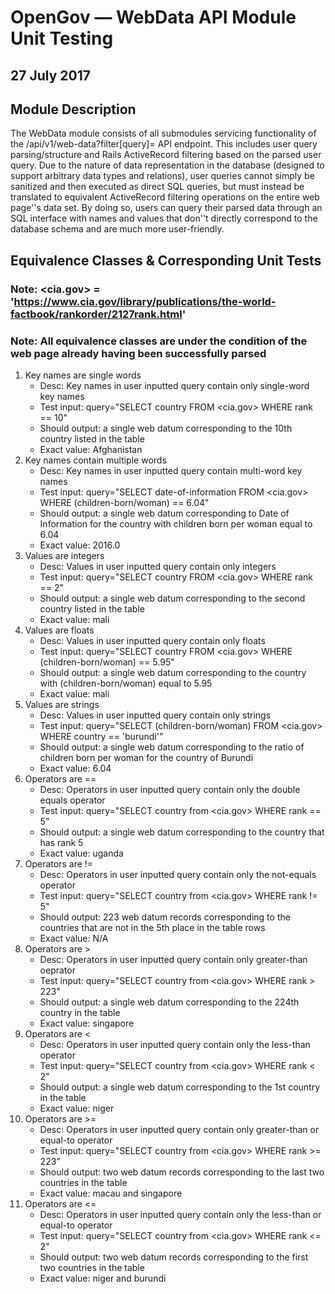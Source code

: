 # OpenGov — WebData API Module Unit Testing
## 27 July 2017

## Module Description
The WebData module consists of all submodules servicing functionality of the /api/v1/web-data?filter[query]=<query> API endpoint. This includes user query parsing/structure and Rails ActiveRecord filtering based on the parsed user query. Due to the nature of data representation in the database (designed to support arbitrary data types and relations), user queries cannot simply be sanitized and then executed as direct SQL queries, but must instead be translated to equivalent ActiveRecord filtering operations on the entire web page''s data set. By doing so, users can query their parsed data through an SQL interface with names and values that don''t directly correspond to the database schema and are much more user-friendly.

## Equivalence Classes & Corresponding Unit Tests
### Note: <cia.gov> = 'https://www.cia.gov/library/publications/the-world-factbook/rankorder/2127rank.html'
### Note: All equivalence classes are under the condition of the web page already having been successfully parsed
1. Key names are single words
    * Desc: Key names in user inputted query contain only single-word key names
    * Test input: query="SELECT country FROM <cia.gov> WHERE rank == 10"
    * Should output: a single web datum corresponding to the 10th country listed in the table
    * Exact value: Afghanistan
2. Key names contain multiple words
    * Desc: Key names in user inputted query contain multi-word key names
    * Test input: query="SELECT date-of-information FROM <cia.gov> WHERE (children-born/woman) == 6.04"
    * Should output: a single web datum corresponding to Date of Information for the country with children born per woman equal to 6.04
    * Exact value: 2016.0
3. Values are integers
    * Desc: Values in user inputted query contain only integers
    * Test input: query="SELECT country FROM <cia.gov> WHERE rank == 2"
    * Should output: a single web datum corresponding to the second country listed in the table
    * Exact value: mali
4. Values are floats
    * Desc: Values in user inputted query contain only floats
    * Test input: query="SELECT country FROM <cia.gov> WHERE (children-born/woman) == 5.95"
    * Should output: a single web datum corresponding to the country with (children-born/woman) equal to 5.95
    * Exact value: mali
5. Values are strings
    * Desc: Values in user inputted query contain only strings
    * Test input: query="SELECT (children-born/woman) FROM <cia.gov> WHERE country == 'burundi'"
    * Should output: a single web datum corresponding to the ratio of children born per woman for the country of Burundi
    * Exact value: 6.04
6. Operators are ==
    * Desc: Operators in user inputted query contain only the double equals operator
    * Test input: query="SELECT country from <cia.gov> WHERE rank == 5"
    * Should output: a single web datum corresponding to the country that has rank 5
    * Exact value: uganda
6. Operators are !=
    * Desc: Operators in user inputted query contain only the not-equals operator
    * Test input: query="SELECT country from <cia.gov> WHERE rank != 5"
    * Should output: 223 web datum records corresponding to the countries that are not in the 5th place in the table rows
    * Exact value: N/A
6. Operators are >
    * Desc: Operators in user inputted query contain only greater-than oeprator
    * Test input: query="SELECT country from <cia.gov> WHERE rank > 223"
    * Should output: a single web datum corresponding to the 224th country in the table
    * Exact value: singapore
6. Operators are <
    * Desc: Operators in user inputted query contain only the less-than operator
    * Test input: query="SELECT country from <cia.gov> WHERE rank < 2"
    * Should output: a single web datum corresponding to the 1st country in the table
    * Exact value: niger
6. Operators are >=
    * Desc: Operators in user inputted query contain only greater-than or equal-to operator
    * Test input: query="SELECT country from <cia.gov> WHERE rank >= 223"
    * Should output: two web datum records corresponding to the last two countries in the table
    * Exact value: macau and singapore
6. Operators are <=
    * Desc: Operators in user inputted query contain only the less-than or equal-to operator
    * Test input: query="SELECT country from <cia.gov> WHERE rank <= 2"
    * Should output: two web datum records corresponding to the first two countries in the table
    * Exact value: niger and burundi
